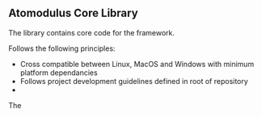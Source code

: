 ## Atomodulus Core Library

The library contains core code for the framework.

Follows the following principles:
- Cross compatible between Linux, MacOS and Windows with minimum platform dependancies
- Follows project development guidelines defined in root of repository
- 

The 